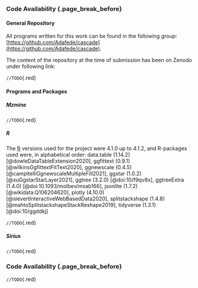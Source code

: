 ### Code Availability {.page_break_before}

#### General Repository

All programs written for this work can be found in the following group: [https://github.com/Adafede/cascade](https://github.com/Adafede/cascade).

The content of the repository at the time of submission has been on Zenodo under following link: 

 `//TODO`{.red}

#### Programs and Packages

##### Mzmine

 `//TODO`{.red}

##### R
The [R](https://www.r-project.org) versions used for the project were 4.1.0 up to 4.1.2, and R-packages used were, in alphabetical order:
data.table (1.14.2) [@dowleDataTableExtension2020], ggfittext (0.9.1) [@wilkinsGgfittextFitText2020], ggnewscale (0.4.5) [@campitelliGgnewscaleMultipleFill2021], ggstar (1.0.2) [@xuGgstarStarLayer2021], ggtree (3.2.0) [@doi:10/f9qv8x], ggtreeExtra (1.4.0) [@doi:10.1093/molbev/msab166], jsonlite (1.7.2) [@wikidata:Q106204620], plotly (4.10.0) [@sievertInteractiveWebBasedData2020], splitstackshape (1.4.8) [@mahtoSplitstackshapeStackReshape2019], tidyverse (1.3.1) [@doi:10/ggddkj]

 `//TODO`{.red}

##### Sirius

 `//TODO`{.red}

### Code Availability {.page_break_before}

 `//TODO`{.red}